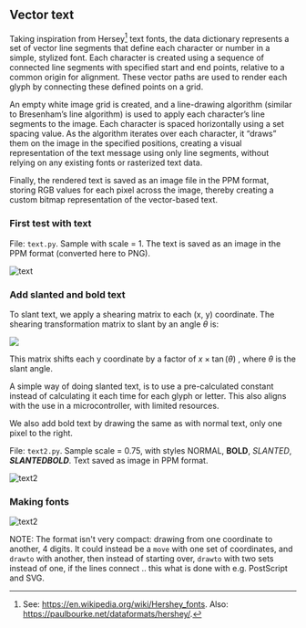 
## Vector text

Taking inspiration from Hersey[^hersey] text fonts, the data dictionary represents a
set of vector line segments that define each character or number in a simple, stylized
font. Each character is created using a sequence of connected line segments with specified
start and end points, relative to a common origin for alignment. These vector paths are
used to render each glyph by connecting these defined points on a grid.

[^hersey]: See: https://en.wikipedia.org/wiki/Hershey_fonts.
Also: https://paulbourke.net/dataformats/hershey/.

An empty white image grid is created, and a line-drawing algorithm (similar to
Bresenham’s line algorithm) is used to apply each character’s line segments to
the image. Each character is spaced horizontally using a set spacing value. As
the algorithm iterates over each character, it “draws” them on the image in the
specified positions, creating a visual representation of the text message using
only line segments, without relying on any existing fonts or rasterized text data.

Finally, the rendered text is saved as an image file in the PPM format, storing
RGB values for each pixel across the image, thereby creating a custom bitmap
representation of the vector-based text.


### First test with text

File: `text.py`. Sample with scale = 1. The text is saved as an image in
the PPM format (converted here to PNG).

![text](../../assets/images/text.png)


### Add slanted and bold text

To slant text, we apply a shearing matrix to each (x, y) coordinate.
The shearing transformation matrix to slant by an angle  $\theta$  is:

<img src="https://latex.codecogs.com/svg.latex?\begin{bmatrix}1&\tan(\theta)\\0&1\end{bmatrix}" />

This matrix shifts each y coordinate by a factor of  $x \times \tan(\theta)$ , where  $\theta$  is the slant angle.

A simple way of doing slanted text, is to use a pre-calculated constant instead
of calculating it each time for each glyph or letter. This also aligns with the use
in a microcontroller, with limited resources.

We also add bold text by drawing the same as with normal text, only one pixel to the right.

File: `text2.py`. Sample scale = 0.75, with styles NORMAL, __BOLD__, *SLANTED*, __*SLANTEDBOLD*__.
Text saved as image in PPM format.

![text2](../../assets/images/text2.png)


### Making fonts

![text2](../../assets/images/font.jpg)



NOTE:
The format isn't very compact: drawing from one coordinate to another, 4 digits. It could instead
be a `move` with one set of coordinates, and `drawto` with another, then instead of starting over, `drawto` with two sets instead of one,
if the lines connect .. this what is done with e.g. PostScript and SVG.



